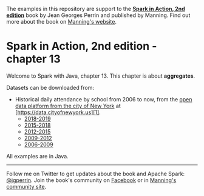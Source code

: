 The examples in this repository are support to the **[Spark in Action, 2nd edition](http://jgp.net/sia)** book by Jean Georges Perrin and published by Manning. Find out more about the book on [Manning's website](http://jgp.net/sia).

# Spark in Action, 2nd edition - chapter 13

Welcome to Spark with Java, chapter 13. This chapter is about **aggregates**.

Datasets can be downloaded from:
* Historical daily attendance by school from 2006 to now, from the [open data platform from the city of New York][1] at [https://data.cityofnewyork.us][1].
  + [2018-2019](https://data.cityofnewyork.us/Education/2018-2019-Daily-Attendance/x3bb-kg5j)
  + [2015-2018](https://data.cityofnewyork.us/Education/2015-2018-Historical-Daily-Attendance-By-School/3y5p-x48f)
  + [2012-2015](https://data.cityofnewyork.us/Education/2012-2015-Historical-Daily-Attendance-By-School/pffu-gbfi)
  + [2009-2012](https://data.cityofnewyork.us/Education/2009-2012-Historical-Daily-Attendance-By-School/wpqj-3buw)
  + [2006-2009](https://data.cityofnewyork.us/Education/2006-2009-Historical-Daily-Attendance-By-School/xwxx-rnki)
  

All examples are in Java.

---

Follow me on Twitter to get updates about the book and Apache Spark: [@jgperrin](https://twitter.com/jgperrin). Join the book's community on [Facebook](https://www.facebook.com/SparkWithJava/) or in [Manning's community site](https://forums.manning.com/forums/spark-in-action-second-edition?a_aid=jgp).

[1]: https://data.cityofnewyork.us